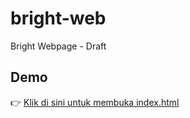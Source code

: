# bright-web
Bright Webpage - Draft

## Demo
👉 [Klik di sini untuk membuka index.html](https://mahdyynn.github.io/bright-web/testing/index.html)
